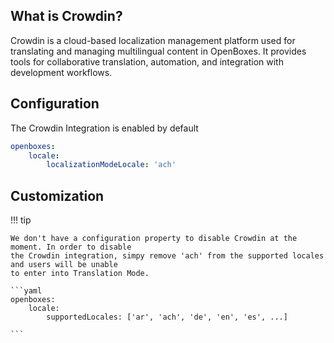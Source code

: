 

## What is Crowdin?
Crowdin is a cloud-based localization management platform used for translating and managing 
multilingual content in OpenBoxes. It provides tools for collaborative translation, automation, 
and integration with development workflows.

## Configuration
The Crowdin Integration is enabled by default 

```yaml
openboxes:
    locale:
        localizationModeLocale: 'ach'
```


## Customization 

!!! tip

    We don't have a configuration property to disable Crowdin at the moment. In order to disable 
    the Crowdin integration, simpy remove 'ach' from the supported locales and users will be unable
    to enter into Translation Mode. 

    ```yaml
    openboxes:
        locale:
            supportedLocales: ['ar', 'ach', 'de', 'en', 'es', ...]
    
    ```
